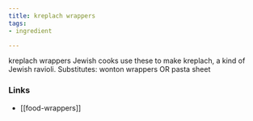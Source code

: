 ```yaml
---
title: kreplach wrappers
tags:
- ingredient

---
```

kreplach wrappers Jewish cooks use these to make kreplach, a kind of Jewish ravioli. Substitutes: wonton wrappers OR pasta sheet

### Links

* [[food-wrappers]]
